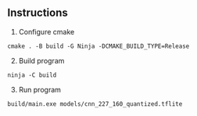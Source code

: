 ## Instructions
1. Configure cmake

<code>cmake . -B build -G Ninja -DCMAKE_BUILD_TYPE=Release</code>

2. Build program 

<code>ninja -C build</code>

3. Run program

<code>build/main.exe models/cnn_227_160_quantized.tflite</code>
